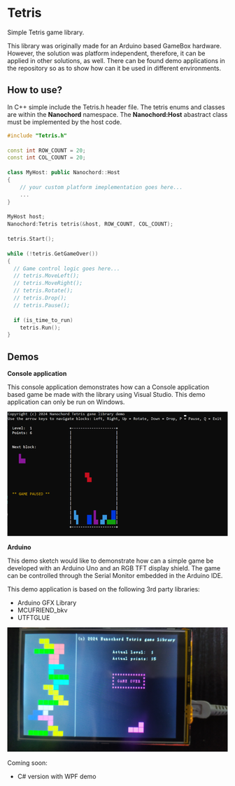 # Tetris

Simple Tetris game library.

This library was originally made for an Arduino based GameBox hardware. However, the solution was platform independent, therefore, it can be applied in other solutions, as well.
There can be found demo applications in the repository so as to show how can it be used in different environments.

## How to use?

In C++ simple include the Tetris.h header file. The tetris enums and classes are within the **Nanochord** namespace. The **Nanochord:Host** abastract class must be implemented by the host code.

```cpp
#include "Tetris.h"

const int ROW_COUNT = 20;
const int COL_COUNT = 20;

class MyHost: public Nanochord::Host
{
    // your custom platform imeplementation goes here...
    ...
}

MyHost host;
Nanochord:Tetris tetris(&host, ROW_COUNT, COL_COUNT);

tetris.Start();

while (!tetris.GetGameOver())
{
  // Game control logic goes here...
  // tetris.MoveLeft();
  // tetris.MoveRight();
  // tetris.Rotate();
  // tetris.Drop();
  // tetris.Pause();

  if (is_time_to_run)
    tetris.Run();
}
```

## Demos

**Console application**

This console application demonstrates how can a Console application based game be made with the library using Visual Studio. This demo application can only be run on Windows.

![image](./images/consoledemo.png "Console demo")

**Arduino**

This demo sketch would like to demonstrate how can a simple game be developed with an Arduino Uno and an RGB TFT display shield. The game can be controlled through the Serial Monitor embedded in the Arduino IDE.

This demo application is based on the following 3rd party libraries:
- Arduino GFX Library
- MCUFRIEND_bkv
- UTFTGLUE

![image](./images/arduinodemo.png "Arduino demo")

Coming soon:
* C# version with WPF demo
